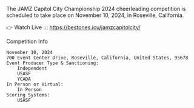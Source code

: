 The JAMZ Capitol City Championship 2024 cheerleading competition is scheduled to take place on November 10, 2024, in Roseville, California.

👉 Watch Live ::: https://bestones.icu/jamzcapitolcity/

Competition Info

    November 10, 2024
    700 Event Center Drive, Roseville, California, United States, 95678
    Event Producer Type & Sanctioning:
        Independent
        USASF
        YCADA
    In Person or Virtual:
        In Person
    Scoring Systems:
        USASF
